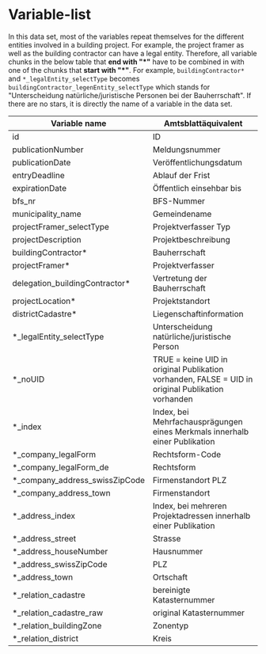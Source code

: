 # Variable-list

In this data set, most of the variables repeat themselves for the different entities involved in a building project. For example, the project framer as well as the building contractor can have a legal entity. Therefore, all variable chunks in the below table that **end with "\*"** have to be combined in with one of the chunks that **start with "\*"**. For example, `buildingContractor*` and `*_legalEntity_selectType` becomes `buildingContractor_legenEntity_selectType` which stands for "Unterscheidung natürliche/juristische Personen bei der Bauherrschaft". If there are no stars, it is directly the name of a variable in the data set.


| Variable name                   | Amtsblattäquivalent                                                                               |
| ------------------------------- | ------------------------------------------------------------------------------------------------- |
| id                              | ID                                                                                                |
| publicationNumber               | Meldungsnummer                                                                                    |
| publicationDate                 | Veröffentlichungsdatum                                                                            |
| entryDeadline                   | Ablauf der Frist                                                                                  |
| expirationDate                  | Öffentlich einsehbar bis                                                                          |
| bfs_nr                          | BFS-Nummer                                                                                        |
| municipality_name               | Gemeindename                                                                                      |
| projectFramer_selectType        | Projektverfasser Typ                                                                              |
| projectDescription              | Projektbeschreibung                                                                               |
| buildingContractor\*            | Bauherrschaft                                                                                     |
| projectFramer\*                 | Projektverfasser                                                                                  |
| delegation_buildingContractor\* | Vertretung der Bauherrschaft                                                                      |
| projectLocation\*               | Projektstandort                                                                                   |
| districtCadastre\*              | Liegenschaftinformation                                                                           |
| \*_legalEntity_selectType       | Unterscheidung natürliche/juristische Person                                                      |
| \*_noUID                        | TRUE = keine UID in original Publikation vorhanden, FALSE = UID in original Publikation vorhanden |
| \*_index                        | Index, bei Mehrfachausprägungen eines Merkmals innerhalb einer Publikation                        |
| \*_company_legalForm            | Rechtsform-Code                                                                                   |
| \*_company_legalForm_de         | Rechtsform                                                                                        |
| \*_company_address_swissZipCode | Firmenstandort PLZ                                                                                |
| \*_company_address_town         | Firmenstandort                                                                                    |
| \*_address_index                | Index, bei mehreren Projektadressen innerhalb einer Publikation                                   |
| \*_address_street               | Strasse                                                                                           |
| \*_address_houseNumber          | Hausnummer                                                                                        |
| \*_address_swissZipCode         | PLZ                                                                                               |
| \*_address_town                 | Ortschaft                                                                                         |
| \*_relation_cadastre            | bereinigte Katasternummer                                                                         |
| \*_relation_cadastre_raw        | original Katasternummer                                                                           |
| \*_relation_buildingZone        | Zonentyp                                                                                          |
| \*_relation_district            | Kreis                                                                                             |